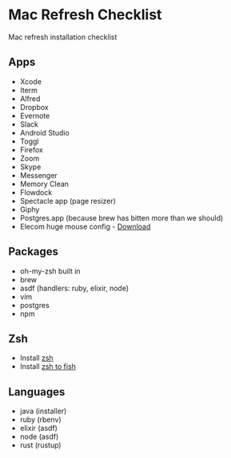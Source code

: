# Mac Refresh Checklist

Mac refresh installation checklist

## Apps
- Xcode
- Iterm
- Alfred
- Dropbox
- Evernote
- Slack
- Android Studio
- Toggl
- Firefox
- Zoom
- Skype
- Messenger
- Memory Clean
- Flowdock
- Spectacle app (page resizer)
- Giphy
- Postgres.app (because brew has bitten more than we should)
- Elecom huge mouse config - [Download](https://www.elecom.co.jp/global/download-list/utility/mouse_assistant/mac/)

## Packages
- oh-my-zsh built in
- brew
- asdf (handlers: ruby, elixir, node)
- vim
- postgres
- npm

## Zsh
- Install [zsh](https://www.freecodecamp.org/news/jazz-up-your-zsh-terminal-in-seven-steps-a-visual-guide-e81a8fd59a38/)
- Install [zsh to fish](https://github.com/abhigenie92/zsh_to_fish)

## Languages
- java (installer)
- ruby (rbenv)
- elixir (asdf)
- node (asdf)
- rust (rustup)
